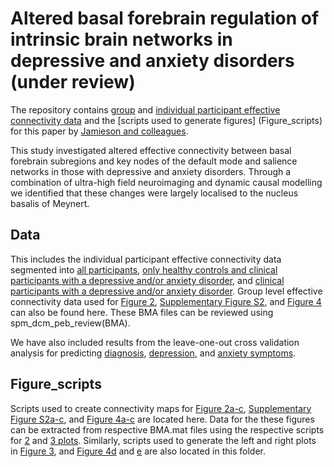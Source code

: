 # Altered basal forebrain regulation of intrinsic brain networks in depressive and anxiety disorders (under review)

The repository contains [group](Data/BMA_files) and [individual participant effective connectivity data](Data/GCM_files) and the [scripts used to generate figures] (Figure_scripts) for this paper by [Jamieson and colleagues](https://www.biorxiv.org/content/10.1101/2024.11.06.622349v2.abstract).

This study investigated altered effective connectivity between basal forebrain subregions and key nodes of the default mode and salience networks in those with depressive and anxiety disorders. Through a combination of ultra-high field neuroimaging and dynamic causal modelling we identified that these changes were largely localised to the nucleus basalis of Meynert. 

## Data
This includes the individual participant effective connectivity data segmented into [all participants](Data/GCM_between_group_analysis_147_participants.mat), [only healthy controls and clinical participants with a depressive and/or anxiety disorder](Data/GCM_between_group_analysis_only_dep_anx_dx_129_participants), and [clinical participants with a depressive and/or anxiety disorder](Data/GCM_only_clinicals_dep_anx_dx_52_participants.mat).
Group level effective connectivity data used for [Figure 2](Data/BMA_search_PEB_between_group_analysis_147_participants.mat), [Supplementary Figure S2](Data/BMA_search_PEB_between_group_analysis_only_dep_anx_dx_129_participants.mat), and [Figure 4](Data/BMA_search_PEB_only_clinicals_dep_anx_dx_52_participants_symptoms.mat) can also be found here. These BMA files can be reviewed using spm_dcm_peb_review(BMA).

We have also included results from the leave-one-out cross validation analysis for predicting [diagnosis](LOOCV_outputs/LOO_diagnosis.mat), [depression](LOOCV_outputs/LOO_DASS_depressive_symptoms_dep_anx_dx.mat), and [anxiety symptoms](LOOCV_outputs/LOO_DASS_anxiety_symptoms_dep_anx_dx.mat).

## Figure_scripts
Scripts used to create connectivity maps for [Figure 2a-c](Figure_scripts/Matrix_between_group.R), [Supplementary Figure S2a-c](Figure_scripts/Matrix_between_group_dep_anx_dx.R), and [Figure 4a-c](Figure_scripts/Matrix_symptoms_clinical_group.R) are located here. Data for the these figures can be extracted from respective BMA.mat files using the respective scripts for [2](Figure_scripts/Ep_Pp_converter_2_plot.m) and [3 plots](Figure_scripts/Ep_Pp_converter_3_plot.m). Similarly, scripts used to generate the left and right plots in [Figure 3](Figure_scripts/graph_LOO_dx.R), and [Figure 4d](Figure_scripts/graph_LOO_DASS_depression.R) and [e](Figure_scripts/graph_LOO_DASS_anxiety.R) are also located in this folder.


